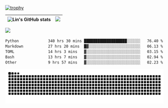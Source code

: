 [![trophy](https://github-profile-trophy.vercel.app/?username=ocss884&column=7)](https://github.com/ocss884)

| ![Lin's GitHub stats](https://github-readme-stats.vercel.app/api?username=ocss884&show_icons=true&hide_border=True&count_private=true) | ![](https://github-readme-streak-stats.herokuapp.com?user=ocss884&hide_border=true&date_format=M%20j%5B%2C%20Y%5D&ring=7EDDCF&fire=7EDDCF") |
| ------------------------------------------------------------ | ------------------------------------------------------------ |

![](https://komarev.com/ghpvc/?username=ocss884&color=brightgreen)

<!--START_SECTION:waka-->

```txt
Python             340 hrs 30 mins ███████████████████░░░░░░   76.40 %
Markdown           27 hrs 20 mins  █▓░░░░░░░░░░░░░░░░░░░░░░░   06.13 %
TOML               14 hrs 3 mins   ▓░░░░░░░░░░░░░░░░░░░░░░░░   03.15 %
Bash               13 hrs 7 mins   ▓░░░░░░░░░░░░░░░░░░░░░░░░   02.94 %
Other              9 hrs 57 mins   ▓░░░░░░░░░░░░░░░░░░░░░░░░   02.23 %
```

<!--END_SECTION:waka-->

<p align="center">
   <img src="https://github.com/ocss884/ocss884/blob/output/github-snake.svg" alt="snake">
</p>
